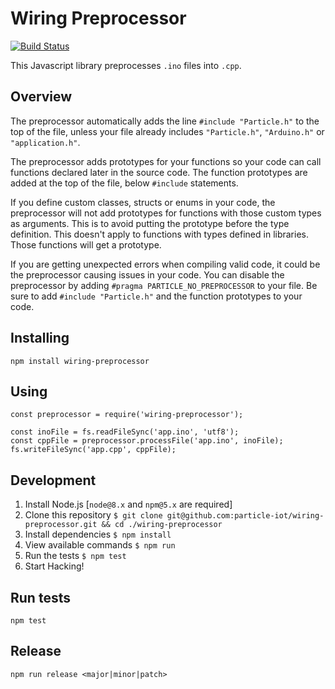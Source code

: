# Wiring Preprocessor

[![Build Status](https://travis-ci.com/particle-iot/wiring-preprocessor.svg?branch=master)](https://travis-ci.com/particle-iot/wiring-preprocessor)

This Javascript library preprocesses `.ino` files into `.cpp`.


## Overview

The preprocessor automatically adds the line `#include "Particle.h"` to the top of the file, unless your file already includes `"Particle.h"`, `"Arduino.h"` or `"application.h"`.

The preprocessor adds prototypes for your functions so your code can call functions declared later in the source code. The function prototypes are added at the top of the file, below `#include` statements.

If you define custom classes, structs or enums in your code, the preprocessor will not add prototypes for functions with those custom types as arguments. This is to avoid putting the prototype before the type definition. This doesn't apply to functions with types defined in libraries. Those functions will get a prototype.

If you are getting unexpected errors when compiling valid code, it could be the preprocessor causing issues in your code. You can disable the preprocessor by adding `#pragma PARTICLE_NO_PREPROCESSOR` to your file. Be sure to add `#include "Particle.h"` and the function prototypes to your code.


## Installing

```
npm install wiring-preprocessor
```


## Using

```
const preprocessor = require('wiring-preprocessor');

const inoFile = fs.readFileSync('app.ino', 'utf8');
const cppFile = preprocessor.processFile('app.ino', inoFile);
fs.writeFileSync('app.cpp', cppFile);
```


## Development

1. Install Node.js [`node@8.x` and `npm@5.x` are required]
1. Clone this repository `$ git clone git@github.com:particle-iot/wiring-preprocessor.git && cd ./wiring-preprocessor`
1. Install dependencies `$ npm install`
1. View available commands `$ npm run`
1. Run the tests `$ npm test`
1. Start Hacking!


## Run tests

```
npm test
```

## Release

```
npm run release <major|minor|patch>
```

